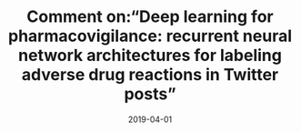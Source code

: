 ---
title: "Comment on:“Deep learning for pharmacovigilance: recurrent neural network architectures for labeling adverse drug reactions in Twitter posts”"
collection: publications
permalink: /publication/2019-Comment-onDeep-learning-for-pharmacovigilance-recurrent-neural-network-architectures-for-labeling-adverse-drug-reactions-in-Twitter-posts
date: 2019-04-01
venue: 'Journal of the American Medical Informatics Association'
---